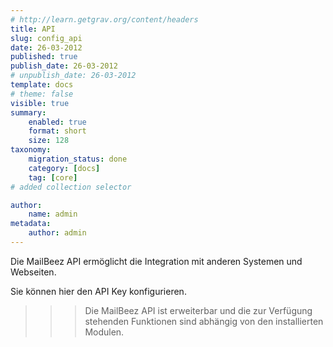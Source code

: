 ```yaml
---
# http://learn.getgrav.org/content/headers
title: API
slug: config_api
date: 26-03-2012
published: true
publish_date: 26-03-2012
# unpublish_date: 26-03-2012
template: docs
# theme: false
visible: true
summary:
    enabled: true
    format: short
    size: 128
taxonomy:
    migration_status: done
    category: [docs]
    tag: [core]
# added collection selector

author:
    name: admin
metadata:
    author: admin
---
```


Die MailBeez API ermöglicht die Integration mit anderen Systemen und Webseiten. 

Sie können hier den API Key konfigurieren.

>>>Die MailBeez API ist erweiterbar und die zur Verfügung stehenden Funktionen sind abhängig von den installierten Modulen.